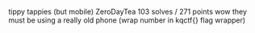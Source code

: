 tippy tappies (but mobile)
ZeroDayTea
103 solves / 271 points
wow they must be using a really old phone (wrap number in kqctf{} flag wrapper)
